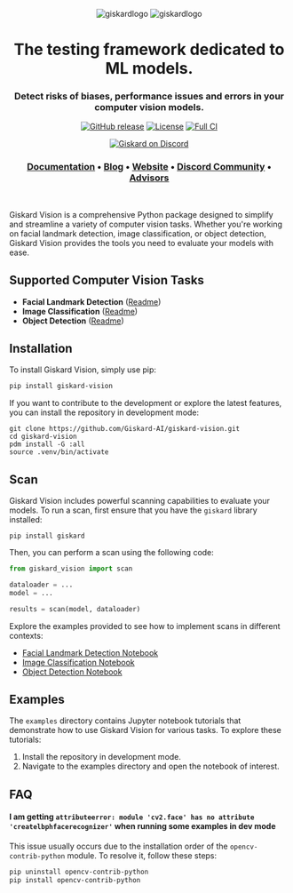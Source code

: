 <p align="center">
  <img alt="giskardlogo" src="https://raw.githubusercontent.com/giskard-ai/giskard/main/readme/giskard_logo.png#gh-light-mode-only">
  <img alt="giskardlogo" src="https://raw.githubusercontent.com/giskard-ai/giskard/main/readme/giskard_logo_green.png#gh-dark-mode-only">
</p>
<h1 align="center" weight='300' >The testing framework dedicated to ML models.</h1>
<h3 align="center" weight='300' >Detect risks of biases, performance issues and errors in your computer vision models. </h3>
<div align="center">

[![GitHub release](https://img.shields.io/github/v/release/Giskard-AI/giskard-vision)](https://github.com/Giskard-AI/giskard-vision/releases)
[![License](https://img.shields.io/badge/License-Apache_2.0-blue.svg)](https://github.com/Giskard-AI/giskard/blob/main/LICENSE)
[![Full CI](https://github.com/Giskard-AI/giskard-vision/actions/workflows/build-python.yml/badge.svg)](https://github.com/Giskard-AI/giskard-vision/actions/workflows/build-python.yml)

[![Giskard on Discord](https://img.shields.io/discord/939190303397666868?label=Discord)](https://gisk.ar/discord)

<a rel="me" href="https://fosstodon.org/@Giskard"></a>

</div>
<h3 align="center">
   <a href="https://docs.giskard.ai/en/latest/index.html"><b>Documentation</b></a> &bull;
   <a href="https://www.giskard.ai/knowledge-categories/blog/?utm_source=github&utm_medium=github&utm_campaign=github_readme&utm_id=readmeblog"><b>Blog</b></a> &bull;
  <a href="https://www.giskard.ai/?utm_source=github&utm_medium=github&utm_campaign=github_readme&utm_id=readmeblog"><b>Website</b></a> &bull;
  <a href="https://gisk.ar/discord"><b>Discord Community</b></a> &bull;
  <a href="https://www.giskard.ai/about?utm_source=github&utm_medium=github&utm_campaign=github_readme&utm_id=readmeblog#advisors"><b>Advisors</b></a>
 </h3>
<br />



Giskard Vision is a comprehensive Python package designed to simplify and streamline a variety of computer vision tasks. Whether you're working on facial landmark detection, image classification, or object detection, Giskard Vision provides the tools you need to evaluate your models with ease.

## Supported Computer Vision Tasks

- **Facial Landmark Detection** ([Readme](https://github.com/Giskard-AI/giskard-vision/blob/main/giskard_vision/landmark_detection/Readme.md))
- **Image Classification** ([Readme](https://github.com/Giskard-AI/giskard-vision/blob/main/giskard_vision/image_classification/Readme.md))
- **Object Detection** ([Readme](https://github.com/Giskard-AI/giskard-vision/blob/main/giskard_vision/object_detection/Readme.md))

## Installation

To install Giskard Vision, simply use pip:

```bash
pip install giskard-vision
```

If you want to contribute to the development or explore the latest features, you can install the repository in development mode:

```shell
git clone https://github.com/Giskard-AI/giskard-vision.git
cd giskard-vision
pdm install -G :all
source .venv/bin/activate
```

## Scan
Giskard Vision includes powerful scanning capabilities to evaluate your models. To run a scan, first ensure that you have the `giskard` library installed:
```shell
pip install giskard
```
Then, you can perform a scan using the following code:
```py
from giskard_vision import scan

dataloader = ...
model = ...

results = scan(model, dataloader)
```
Explore the examples provided to see how to implement scans in different contexts:
- [Facial Landmark Detection Notebook](https://github.com/Giskard-AI/giskard-vision/blob/main/examples/landmark_detection/ffhq_scan.ipynb)
- [Image Classification Notebook](https://github.com/Giskard-AI/giskard-vision/blob/main/examples/image_classification/sc_scan.ipynb)
- [Object Detection Notebook](https://github.com/Giskard-AI/giskard-vision/blob/main/examples/object_detection/racoons_scan.ipynb)

## Examples

The `examples` directory contains Jupyter notebook tutorials that demonstrate how to use Giskard Vision for various tasks. To explore these tutorials:

1. Install the repository in development mode.
2. Navigate to the examples directory and open the notebook of interest.

## FAQ

#### I am getting `attributeerror: module 'cv2.face' has no attribute 'createlbphfacerecognizer'` when running some examples in dev mode

This issue usually occurs due to the installation order of the `opencv-contrib-python` module. To resolve it, follow these steps:

```bash
pip uninstall opencv-contrib-python
pip install opencv-contrib-python
```
